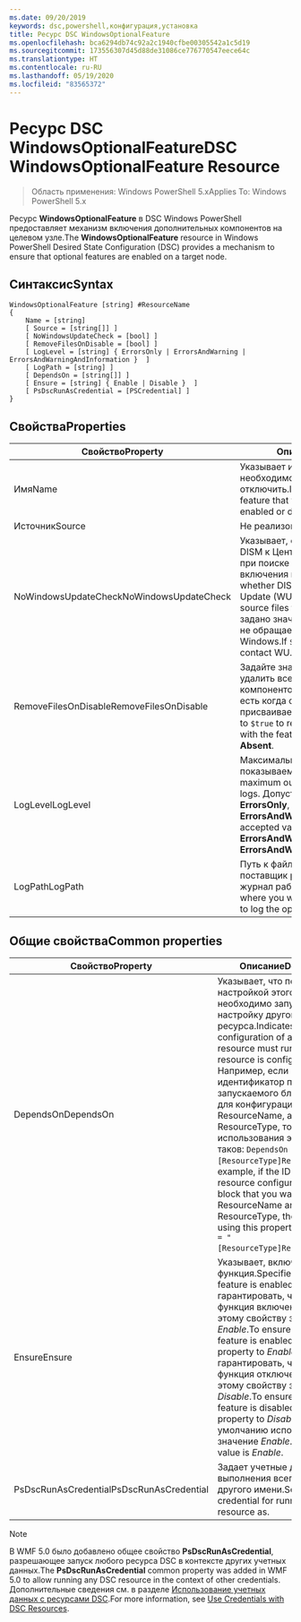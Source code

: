 ```yaml
---
ms.date: 09/20/2019
keywords: dsc,powershell,конфигурация,установка
title: Ресурс DSC WindowsOptionalFeature
ms.openlocfilehash: bca6294db74c92a2c1940cfbe00305542a1c5d19
ms.sourcegitcommit: 173556307d45d88de31086ce776770547eece64c
ms.translationtype: HT
ms.contentlocale: ru-RU
ms.lasthandoff: 05/19/2020
ms.locfileid: "83565372"
---
```

# <a name="dsc-windowsoptionalfeature-resource"></a><span data-ttu-id="20e63-103">Ресурс DSC WindowsOptionalFeature</span><span class="sxs-lookup"><span data-stu-id="20e63-103">DSC WindowsOptionalFeature Resource</span></span>

> <span data-ttu-id="20e63-104">Область применения: Windows PowerShell 5.x</span><span class="sxs-lookup"><span data-stu-id="20e63-104">Applies To: Windows PowerShell 5.x</span></span>

<span data-ttu-id="20e63-105">Ресурс **WindowsOptionalFeature** в DSC Windows PowerShell предоставляет механизм включения дополнительных компонентов на целевом узле.</span><span class="sxs-lookup"><span data-stu-id="20e63-105">The **WindowsOptionalFeature** resource in Windows PowerShell Desired State Configuration (DSC) provides a mechanism to ensure that optional features are enabled on a target node.</span></span>

## <a name="syntax"></a><span data-ttu-id="20e63-106">Синтаксис</span><span class="sxs-lookup"><span data-stu-id="20e63-106">Syntax</span></span>

```Syntax
WindowsOptionalFeature [string] #ResourceName
{
    Name = [string]
    [ Source = [string[]] ]
    [ NoWindowsUpdateCheck = [bool] ]
    [ RemoveFilesOnDisable = [bool] ]
    [ LogLevel = [string] { ErrorsOnly | ErrorsAndWarning | ErrorsAndWarningAndInformation }  ]
    [ LogPath = [string] ]
    [ DependsOn = [string[]] ]
    [ Ensure = [string] { Enable | Disable }  ]
    [ PsDscRunAsCredential = [PSCredential] ]
}
```

## <a name="properties"></a><span data-ttu-id="20e63-107">Свойства</span><span class="sxs-lookup"><span data-stu-id="20e63-107">Properties</span></span>

|<span data-ttu-id="20e63-108">Свойство</span><span class="sxs-lookup"><span data-stu-id="20e63-108">Property</span></span> |<span data-ttu-id="20e63-109">Описание</span><span class="sxs-lookup"><span data-stu-id="20e63-109">Description</span></span> |
|---|---|
|<span data-ttu-id="20e63-110">Имя</span><span class="sxs-lookup"><span data-stu-id="20e63-110">Name</span></span> |<span data-ttu-id="20e63-111">Указывает имя компонента, который необходимо включить или отключить.</span><span class="sxs-lookup"><span data-stu-id="20e63-111">Indicates the name of the feature that you want to ensure is enabled or disabled.</span></span> |
|<span data-ttu-id="20e63-112">Источник</span><span class="sxs-lookup"><span data-stu-id="20e63-112">Source</span></span> |<span data-ttu-id="20e63-113">Не реализовано.</span><span class="sxs-lookup"><span data-stu-id="20e63-113">Not implemented.</span></span> |
|<span data-ttu-id="20e63-114">NoWindowsUpdateCheck</span><span class="sxs-lookup"><span data-stu-id="20e63-114">NoWindowsUpdateCheck</span></span> |<span data-ttu-id="20e63-115">Указывает, обращается ли система DISM к Центру обновления Windows при поиске исходных файлов для включения компонента.</span><span class="sxs-lookup"><span data-stu-id="20e63-115">Specifies whether DISM contacts Windows Update (WU) when searching for the source files to enable a feature.</span></span> <span data-ttu-id="20e63-116">Если задано значение `$true`, система DISM не обращается к Центру обновления Windows.</span><span class="sxs-lookup"><span data-stu-id="20e63-116">If `$true`, DISM does not contact WU.</span></span> |
|<span data-ttu-id="20e63-117">RemoveFilesOnDisable</span><span class="sxs-lookup"><span data-stu-id="20e63-117">RemoveFilesOnDisable</span></span> |<span data-ttu-id="20e63-118">Задайте значение `$true`, чтобы удалить все файлы, связанные с компонентом, при его отключении (то есть когда свойству **Ensure** присваивается значение **Absent**).</span><span class="sxs-lookup"><span data-stu-id="20e63-118">Set to `$true` to remove all files associated with the feature when **Ensure** is set to **Absent**.</span></span> |
|<span data-ttu-id="20e63-119">LogLevel</span><span class="sxs-lookup"><span data-stu-id="20e63-119">LogLevel</span></span> |<span data-ttu-id="20e63-120">Максимальный уровень результатов, показываемый в журналах.</span><span class="sxs-lookup"><span data-stu-id="20e63-120">The maximum output level shown in the logs.</span></span> <span data-ttu-id="20e63-121">Допустимые значения: **ErrorsOnly**, **ErrorsAndWarning** и **ErrorsAndWarningAndInformation**.</span><span class="sxs-lookup"><span data-stu-id="20e63-121">The accepted values are: **ErrorsOnly**, **ErrorsAndWarning**, and **ErrorsAndWarningAndInformation**.</span></span> |
|<span data-ttu-id="20e63-122">LogPath</span><span class="sxs-lookup"><span data-stu-id="20e63-122">LogPath</span></span> |<span data-ttu-id="20e63-123">Путь к файлу журнала, в котором поставщик ресурсов должен вести журнал работы.</span><span class="sxs-lookup"><span data-stu-id="20e63-123">The path to a log file where you want the resource provider to log the operation.</span></span> |

## <a name="common-properties"></a><span data-ttu-id="20e63-124">Общие свойства</span><span class="sxs-lookup"><span data-stu-id="20e63-124">Common properties</span></span>

|<span data-ttu-id="20e63-125">Свойство</span><span class="sxs-lookup"><span data-stu-id="20e63-125">Property</span></span> |<span data-ttu-id="20e63-126">Описание</span><span class="sxs-lookup"><span data-stu-id="20e63-126">Description</span></span> |
|---|---|
|<span data-ttu-id="20e63-127">DependsOn</span><span class="sxs-lookup"><span data-stu-id="20e63-127">DependsOn</span></span> |<span data-ttu-id="20e63-128">Указывает, что перед настройкой этого ресурса необходимо запустить настройку другого ресурса.</span><span class="sxs-lookup"><span data-stu-id="20e63-128">Indicates that the configuration of another resource must run before this resource is configured.</span></span> <span data-ttu-id="20e63-129">Например, если идентификатор первого запускаемого блока сценария для конфигурации ресурса — ResourceName, а его тип — ResourceType, то синтаксис использования этого свойства таков: `DependsOn = "[ResourceType]ResourceName"`.</span><span class="sxs-lookup"><span data-stu-id="20e63-129">For example, if the ID of the resource configuration script block that you want to run first is ResourceName and its type is ResourceType, the syntax for using this property is `DependsOn = "[ResourceType]ResourceName"`.</span></span> |
|<span data-ttu-id="20e63-130">Ensure</span><span class="sxs-lookup"><span data-stu-id="20e63-130">Ensure</span></span> |<span data-ttu-id="20e63-131">Указывает, включена ли функция.</span><span class="sxs-lookup"><span data-stu-id="20e63-131">Specifies whether the feature is enabled.</span></span> <span data-ttu-id="20e63-132">Чтобы гарантировать, что эта функция включена, присвойте этому свойству значение _Enable_.</span><span class="sxs-lookup"><span data-stu-id="20e63-132">To ensure that the feature is enabled, set this property to _Enable_.</span></span> <span data-ttu-id="20e63-133">Чтобы гарантировать, что эта функция отключена, присвойте этому свойству значение _Disable_.</span><span class="sxs-lookup"><span data-stu-id="20e63-133">To ensure that the feature is disabled, set the property to _Disable_.</span></span> <span data-ttu-id="20e63-134">По умолчанию используется значение _Enable_.</span><span class="sxs-lookup"><span data-stu-id="20e63-134">The default value is _Enable_.</span></span> |
|<span data-ttu-id="20e63-135">PsDscRunAsCredential</span><span class="sxs-lookup"><span data-stu-id="20e63-135">PsDscRunAsCredential</span></span> |<span data-ttu-id="20e63-136">Задает учетные данные для выполнения всего ресурса от другого имени.</span><span class="sxs-lookup"><span data-stu-id="20e63-136">Sets the credential for running the entire resource as.</span></span> |

> [!NOTE]
> <span data-ttu-id="20e63-137">В WMF 5.0 было добавлено общее свойство **PsDscRunAsCredential**, разрешающее запуск любого ресурса DSC в контексте других учетных данных.</span><span class="sxs-lookup"><span data-stu-id="20e63-137">The **PsDscRunAsCredential** common property was added in WMF 5.0 to allow running any DSC resource in the context of other credentials.</span></span> <span data-ttu-id="20e63-138">Дополнительные сведения см. в разделе [Использование учетных данных с ресурсами DSC](../../../configurations/runasuser.md).</span><span class="sxs-lookup"><span data-stu-id="20e63-138">For more information, see [Use Credentials with DSC Resources](../../../configurations/runasuser.md).</span></span>
